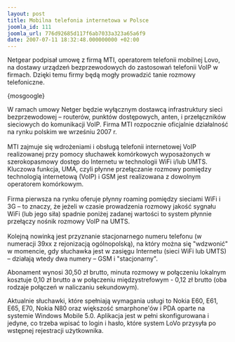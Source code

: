 ```yaml
---
layout: post
title: Mobilna telefonia internetowa w Polsce
joomla_id: 111
joomla_url: 776d92685d117f6ab7033a323a65a6f9
date: 2007-07-11 18:32:48.000000000 +02:00
---
```

Netgear podpisał umowę z firmą MTI, operatorem telefonii mobilnej Lovo, na dostawy urządzeń bezprzewodowych do zastosowań telefonii VoIP w firmach. Dzięki temu firmy będą mogły prowadzić tanie rozmowy telefoniczne.<p>{mosgoogle}</p><p>W ramach umowy Netger będzie wyłącznym dostawcą infrastruktury sieci bezprzewodowej &ndash; router&oacute;w, punkt&oacute;w dostępowych, anten, i przełącznik&oacute;w sieciowych do komunikacji VoIP. Firma MTI rozpocznie oficjalnie działalność na rynku polskim we wrześniu 2007 r. <br /> <br /> MTI zajmuje się wdrożeniami i obsługą telefonii internetowej VoIP realizowanej przy pomocy słuchawek kom&oacute;rkowych wyposażonych w szerokopasmowy dostęp do Internetu w technologii WiFi i/lub UMTS. Kluczowa funkcja, UMA, czyli płynne przełączanie rozmowy pomiędzy technologią internetową (VoIP) i GSM jest realizowana z dowolnym operatorem kom&oacute;rkowym. <br /> <br /> Firma pierwsza na rynku oferuje płynny roaming pomiędzy sieciami WiFi i 3G &ndash; to znaczy, że jeżeli w czasie prowadzenia rozmowy jakość sygnału WiFi (lub jego siła) spadnie poniżej zadanej wartości to system płynnie przełączy nośnik rozmowy VoIP na UMTS. <br /> <br /> Kolejną nowinką jest przyznanie stacjonarnego numeru telefonu (w numeracji 39xx z rejonizacją og&oacute;lnopolską), na kt&oacute;ry można się &quot;wdzwonić&quot; w momencie, gdy słuchawka jest w zasięgu Internetu (sieci WiFi lub UMTS) &ndash; działają wtedy dwa numery &ndash; GSM i &quot;stacjonarny&quot;.</p><p>Abonament wynosi 30,50 zł brutto, minuta rozmowy w połączeniu lokalnym kosztuje 0,10 zł brutto a w połączeniu międzystrefowym - 0,12 zł brutto (oba rodzaje połączeń w naliczaniu sekundowym).</p><p>Aktualnie słuchawki, kt&oacute;re spełniają wymagania usługi to Nokia E60, E61, E65, E70, Nokia N80 oraz większość smarphone&#39;&oacute;w i PDA oparte na systemie Windows Mobile 5.0. Aplikacja jest w pełni skonfigurowana i jedyne, co trzeba wpisać to login i hasło, kt&oacute;re system LoVo przysyła po wstępnej rejestracji użytkownika. </p>
